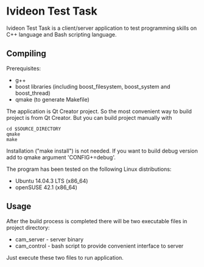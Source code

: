 # Ivideon Test Task

Ivideon Test Task is a client/server application to test programming skills on
C++ language and Bash scripting language.

## Compiling

Prerequisites:

* g++
* boost libraries (including boost_filesystem, boost_system and boost_thread)
* qmake (to generate Makefile)

The application is Qt Creator project. So the most convenient way to build
project is from Qt Creator. But you can build project manually with

    cd $SOURCE_DIRECTORY
    qmake
    make

Installation ("make install") is not needed.
If you want to build debug version add to qmake argument 'CONFIG+=debug'.

The program has been tested on the following Linux distributions:

* Ubuntu 14.04.3 LTS (x86_64)
* openSUSE 42.1 (x86_64)

## Usage

After the build process is completed there will be two executable files in
project directory:

* cam_server - server binary
* cam_control - bash script to provide convenient interface to server

Just execute these two files to run application.


